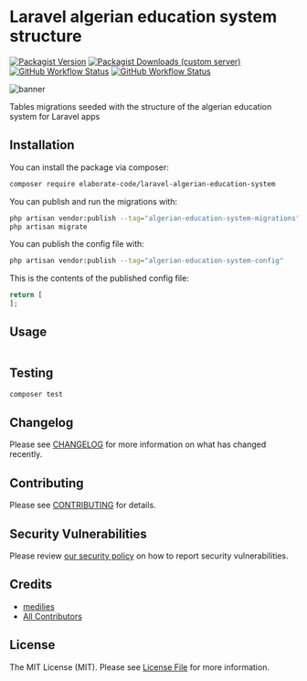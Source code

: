 # Laravel algerian education system structure

[![Packagist Version](https://img.shields.io/packagist/v/elaborate-code/laravel-algerian-education-system?style=for-the-badge)](https://packagist.org/packages/elaborate-code/laravel-algerian-education-system)
[![Packagist Downloads (custom server)](https://img.shields.io/packagist/dt/elaborate-code/laravel-algerian-education-system?style=for-the-badge)](https://packagist.org/packages/elaborate-code/laravel-algerian-education-system)
[![GitHub Workflow Status](https://img.shields.io/github/workflow/status/elaborate-code/laravel-algerian-education-system/run-tests?label=Tests&style=for-the-badge)](https://github.com/elaborate-code/laravel-algerian-education-system/actions/workflows/run-tests.yml)
[![GitHub Workflow Status](https://img.shields.io/github/workflow/status/elaborate-code/laravel-algerian-education-system/Fix%20PHP%20code%20style%20issues?label=Code%20Style&style=for-the-badge)](https://github.com/elaborate-code/laravel-algerian-education-system/actions/workflows/fix-php-code-style-issues.yml)

![banner](https://banners.beyondco.de/Algerian%20education%20system%20structure.png?theme=dark&packageManager=composer+require&packageName=elaborate-code%2Flaravel-algerian-education-system&pattern=architect&style=style_1&description=Tables+migrations+seeded+with+the+structure+of+the+algerian+education+system+for+Laravel+apps&md=1&showWatermark=0&fontSize=100px&images=database)

Tables migrations seeded with the structure of the algerian education system for Laravel apps

## Installation

You can install the package via composer:

```bash
composer require elaborate-code/laravel-algerian-education-system
```

You can publish and run the migrations with:

```bash
php artisan vendor:publish --tag="algerian-education-system-migrations"
php artisan migrate
```

You can publish the config file with:

```bash
php artisan vendor:publish --tag="algerian-education-system-config"
```

This is the contents of the published config file:

```php
return [
];
```

## Usage

```php
```

## Testing

```bash
composer test
```

## Changelog

Please see [CHANGELOG](CHANGELOG.md) for more information on what has changed recently.

## Contributing

Please see [CONTRIBUTING](https://github.com/medilies/.github/blob/main/CONTRIBUTING.md) for details.

## Security Vulnerabilities

Please review [our security policy](../../security/policy) on how to report security vulnerabilities.

## Credits

- [medilies](https://github.com/medilies)
- [All Contributors](../../contributors)

## License

The MIT License (MIT). Please see [License File](LICENSE.md) for more information.
